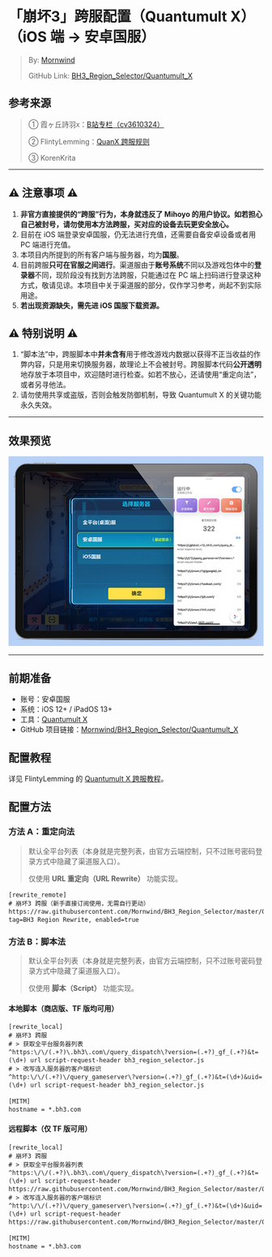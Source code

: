 # 「崩坏3」跨服配置（Quantumult X）（iOS 端 → 安卓国服）
 > By: [Mornwind](https://blog.mornwind.cc)
 > 
 > GitHub Link: [BH3_Region_Selector/Quantumult_X](https://github.com/Mornwind/BH3_Region_Selector/tree/master/Quantumult_X)

## 参考来源
 > ① 霞ヶ丘詩羽x：[B站专栏（cv3610324）](https://www.bilibili.com/read/cv3610324)
 > 
 > ② FlintyLemming：[QuanX 跨服规则](https://git.flinty.moe/root/BH3_Region_Selector)
 > 
 > ③ KorenKrita

---

## ⚠️ 注意事项 ⚠️
1. **非官方直接提供的“跨服”行为，本身就违反了 Mihoyo 的用户协议。如若担心自己被封号，请勿使用本方法跨服，买对应的设备去玩更安全放心。**
2. 目前在 iOS 端登录安卓国服，仍无法进行充值，还需要自备安卓设备或者用 PC 端进行充值。
3. 本项目内所提到的所有客户端与服务器，均为**国服**。
4. 目前跨服**只可在官服之间进行**。渠道服由于**账号系统**不同以及游戏包体中的**登录器**不同，现阶段没有找到方法跨服，只能通过在 PC 端上扫码进行登录这种方式，敬请见谅。本项目中关于渠道服的部分，仅作学习参考，尚起不到实际用途。
5. **若出现资源缺失，需先进 iOS 国服下载资源。**

## ⚠️ 特别说明 ⚠️
1. “脚本法”中，跨服脚本中**并未含有**用于修改游戏内数据以获得不正当收益的作弊内容，只是用来切换服务器，故理论上不会被封号。跨服脚本代码**公开透明**地存放于本项目中，欢迎随时进行检查。如若不放心，还请使用“重定向法”，或者另寻他法。
2. 请勿使用共享或盗版，否则会触发防御机制，导致 Quantumult X 的关键功能永久失效。

---

## 效果预览
![使用 Quantumult X 跨服](/Quantumult_X/Quantumult_X_Preview.jpg)

---

## 前期准备
- 账号：安卓国服
- 系统：iOS 12+ / iPadOS 13+
- 工具：[Quantumult X](https://apps.apple.com/app/id1443988620)
- GitHub 项目链接：[Mornwind/BH3_Region_Selector/Quantumult_X](/Quantumult_X)

## 配置教程
详见 FlintyLemming 的 [Quantumult X 跨服教程](https://git.flinty.moe/root/BH3_Region_Selector/-/blob/master/README.md)。

## 配置方法
### 方法 A：重定向法
 > 默认全平台列表（本身就是完整列表，由官方云端控制，只不过账号密码登录方式中隐藏了渠道服入口）。
 > 
 > 仅使用 **URL 重定向（URL Rewrite）** 功能实现。

```
[rewrite_remote]
# 崩坏3 跨服（新手直接订阅使用，无需自行更动）
https://raw.githubusercontent.com/Mornwind/BH3_Region_Selector/master/Quantumult_X/bh3_region_rewrite.conf, tag=BH3 Region Rewrite, enabled=true
```

### 方法 B：脚本法
 > 默认全平台列表（本身就是完整列表，由官方云端控制，只不过账号密码登录方式中隐藏了渠道服入口）。
 > 
 > 仅使用 **脚本（Script）** 功能实现。

#### 本地脚本（商店版、TF 版均可用）
```
[rewrite_local]
# 崩坏3 跨服
# > 获取全平台服务器列表
^https:\/\/(.+?)\.bh3\.com\/query_dispatch\?version=(.+?)_gf_(.+?)&t=(\d+) url script-request-header bh3_region_selector.js
# > 改写连入服务器的客户端标识
^http:\/\/(.+?)\/query_gameserver\?version=(.+?)_gf_(.+?)&t=(\d+)&uid=(\d+) url script-request-header bh3_region_selector.js

[MITM]
hostname = *.bh3.com
```

#### 远程脚本（仅 TF 版可用）
```
[rewrite_local]
# 崩坏3 跨服
# > 获取全平台服务器列表
^https:\/\/(.+?)\.bh3\.com\/query_dispatch\?version=(.+?)_gf_(.+?)&t=(\d+) url script-request-header https://raw.githubusercontent.com/Mornwind/BH3_Region_Selector/master/Quantumult_X/bh3_region_selector.js
# > 改写连入服务器的客户端标识
^http:\/\/(.+?)\/query_gameserver\?version=(.+?)_gf_(.+?)&t=(\d+)&uid=(\d+) url script-request-header https://raw.githubusercontent.com/Mornwind/BH3_Region_Selector/master/Quantumult_X/bh3_region_selector.js

[MITM]
hostname = *.bh3.com
```
